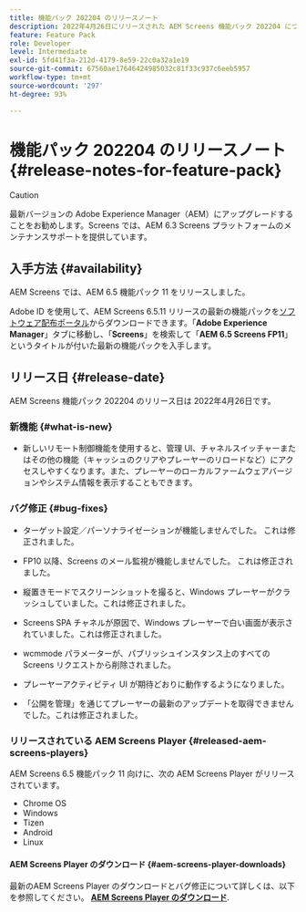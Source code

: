```yaml
---
title: 機能パック 202204 のリリースノート
description: 2022年4月26日にリリースされた AEM Screens 機能パック 202204 について説明します。
feature: Feature Pack
role: Developer
level: Intermediate
exl-id: 5fd41f3a-212d-4179-8e59-22c0a32a1e19
source-git-commit: 67560ae17646424985032c81f33c937c6eeb5957
workflow-type: tm+mt
source-wordcount: '297'
ht-degree: 93%

---
```


# 機能パック 202204 のリリースノート {#release-notes-for-feature-pack}

>[!CAUTION]
>最新バージョンの Adobe Experience Manager（AEM）にアップグレードすることをお勧めします。Screens では、AEM 6.3 Screens プラットフォームのメンテナンスサポートを提供しています。

## 入手方法 {#availability}

AEM Screens では、AEM 6.5 機能パック 11 をリリースしました。

Adobe ID を使用して、AEM Screens 6.5.11 リリースの最新の機能パックを[ソフトウェア配布ポータル](https://experience.adobe.com/#/downloads/content/software-distribution/en/aem.html)からダウンロードできます。「**Adobe Experience Manager**」タブに移動し、「**Screens**」を検索して「**AEM 6.5 Screens FP11**」というタイトルが付いた最新の機能パックを入手します。

## リリース日 {#release-date}

AEM Screens 機能パック 202204 のリリース日は 2022年4月26日です。

### 新機能 {#what-is-new}

* 新しいリモート制御機能を使用すると、管理 UI、チャネルスイッチャーまたはその他の機能（キャッシュのクリアやプレーヤーのリロードなど）にアクセスしやすくなります。また、プレーヤーのローカルファームウェアバージョンやシステム情報を表示することもできます。

### バグ修正 {#bug-fixes}

* ターゲット設定／パーソナライゼーションが機能しませんでした。 これは修正されました。

* FP10 以降、Screens のメール監視が機能しませんでした。 これは修正されました。

* 縦置きモードでスクリーンショットを撮ると、Windows プレーヤーがクラッシュしていました。これは修正されました。

* Screens SPA チャネルが原因で、Windows プレーヤーで白い画面が表示されていました。これは修正されました。

* wcmmode パラメーターが、パブリッシュインスタンス上のすべての Screens リクエストから削除されました。

* プレーヤーアクティビティ UI が期待どおりに動作するようになりました。

* 「公開を管理」を通じてプレーヤーの最新のアップデートを取得できませんでした。これは修正されました。

### リリースされている AEM Screens Player {#released-aem-screens-players}

AEM Screens 6.5 機能パック 11 向けに、次の AEM Screens Player がリリースされています。

* Chrome OS
* Windows
* Tizen
* Android
* Linux

#### AEM Screens Player のダウンロード   {#aem-screens-player-downloads}

最新のAEM Screens Player のダウンロードとバグ修正について詳しくは、以下を参照してください。 **[AEM Screens Player のダウンロード](https://download.macromedia.com/screens/index.html)**.

